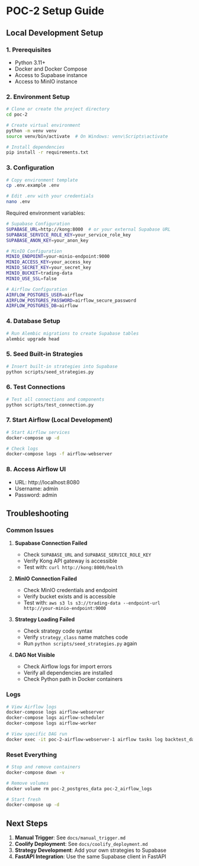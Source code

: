 # POC-2 Setup Guide

## Local Development Setup

### 1. Prerequisites

- Python 3.11+
- Docker and Docker Compose
- Access to Supabase instance
- Access to MinIO instance

### 2. Environment Setup

```bash
# Clone or create the project directory
cd poc-2

# Create virtual environment
python -m venv venv
source venv/bin/activate  # On Windows: venv\Scripts\activate

# Install dependencies
pip install -r requirements.txt
```

### 3. Configuration

```bash
# Copy environment template
cp .env.example .env

# Edit .env with your credentials
nano .env
```

Required environment variables:

```bash
# Supabase Configuration
SUPABASE_URL=http://kong:8000  # or your external Supabase URL
SUPABASE_SERVICE_ROLE_KEY=your_service_role_key
SUPABASE_ANON_KEY=your_anon_key

# MinIO Configuration
MINIO_ENDPOINT=your-minio-endpoint:9000
MINIO_ACCESS_KEY=your_access_key
MINIO_SECRET_KEY=your_secret_key
MINIO_BUCKET=trading-data
MINIO_USE_SSL=false

# Airflow Configuration
AIRFLOW_POSTGRES_USER=airflow
AIRFLOW_POSTGRES_PASSWORD=airflow_secure_password
AIRFLOW_POSTGRES_DB=airflow
```

### 4. Database Setup

```bash
# Run Alembic migrations to create Supabase tables
alembic upgrade head
```

### 5. Seed Built-in Strategies

```bash
# Insert built-in strategies into Supabase
python scripts/seed_strategies.py
```

### 6. Test Connections

```bash
# Test all connections and components
python scripts/test_connection.py
```

### 7. Start Airflow (Local Development)

```bash
# Start Airflow services
docker-compose up -d

# Check logs
docker-compose logs -f airflow-webserver
```

### 8. Access Airflow UI

- URL: http://localhost:8080
- Username: admin
- Password: admin

## Troubleshooting

### Common Issues

1. **Supabase Connection Failed**
   - Check `SUPABASE_URL` and `SUPABASE_SERVICE_ROLE_KEY`
   - Verify Kong API gateway is accessible
   - Test with: `curl http://kong:8000/health`

2. **MinIO Connection Failed**
   - Check MinIO credentials and endpoint
   - Verify bucket exists and is accessible
   - Test with: `aws s3 ls s3://trading-data --endpoint-url http://your-minio-endpoint:9000`

3. **Strategy Loading Failed**
   - Check strategy code syntax
   - Verify `strategy_class` name matches code
   - Run `python scripts/seed_strategies.py` again

4. **DAG Not Visible**
   - Check Airflow logs for import errors
   - Verify all dependencies are installed
   - Check Python path in Docker containers

### Logs

```bash
# View Airflow logs
docker-compose logs airflow-webserver
docker-compose logs airflow-scheduler
docker-compose logs airflow-worker

# View specific DAG run
docker exec -it poc-2-airflow-webserver-1 airflow tasks log backtest_dag validate_and_create_job 2024-01-01
```

### Reset Everything

```bash
# Stop and remove containers
docker-compose down -v

# Remove volumes
docker volume rm poc-2_postgres_data poc-2_airflow_logs

# Start fresh
docker-compose up -d
```

## Next Steps

1. **Manual Trigger**: See `docs/manual_trigger.md`
2. **Coolify Deployment**: See `docs/coolify_deployment.md`
3. **Strategy Development**: Add your own strategies to Supabase
4. **FastAPI Integration**: Use the same Supabase client in FastAPI

